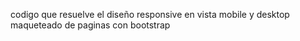 codigo que resuelve el diseño responsive en vista mobile y desktop
maqueteado de paginas con bootstrap
